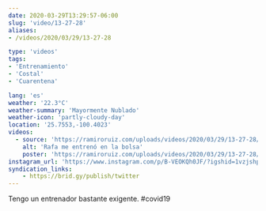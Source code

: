 ```yaml
---
date: 2020-03-29T13:29:57-06:00
slug: 'video/13-27-28'
aliases:
- /videos/2020/03/29/13-27-28

type: 'videos' 
tags:
- 'Entrenamiento'
- 'Costal'
- 'Cuarentena'

lang: 'es'
weather: '22.3°C'
weather-summary: 'Mayormente Nublado'
weather-icon: 'partly-cloudy-day'
location: '25.7553,-100.4023'
videos:
  - source: 'https://ramiroruiz.com/uploads/videos/2020/03/29/13-27-28/rafa-coaching-me-on-the-bag.mp4'
    alt: 'Rafa me entrenó en la bolsa'
    poster: 'https://ramiroruiz.com/uploads/videos/2020/03/29/13-27-28/poster.jpg'
instagram_url: 'https://www.instagram.com/p/B-VEOKQh0JF/?igshid=1vzjshp1uuvjm'
syndication_links:
    - https://brid.gy/publish/twitter
---
```

Tengo un entrenador bastante exigente. 
  #covid19  